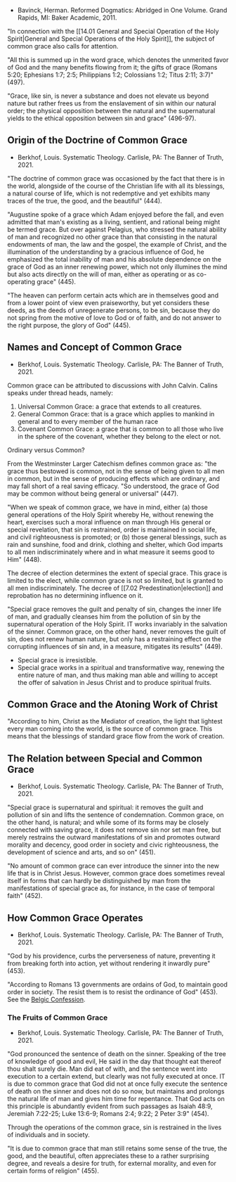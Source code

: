 - Bavinck, Herman. Reformed Dogmatics: Abridged in One Volume. Grand Rapids, MI: Baker Academic, 2011.

"In connection with the [[14.01 General and Special Operation of the Holy Spirit|General and Special Operations of the Holy Spirit]], the subject of common grace also calls for attention.

"All this is summed up in the word grace, which denotes the unmerited favor of God and the many benefits flowing from it; the gifts of grace (Romans 5:20; Ephesians 1:7; 2:5; Philippians 1:2; Colossians 1:2; Titus 2:11; 3:7)" (497).

"Grace, like sin, is never a substance and does not elevate us beyond nature but rather frees us from the enslavement of sin within our natural order; the physical opposition between the natural and the supernatural yields to the ethical opposition between sin and grace" (496-97).

## Origin of the Doctrine of Common Grace

- Berkhof, Louis. Systematic Theology. Carlisle, PA: The Banner of Truth, 2021.

"The doctrine of common grace was occasioned by the fact that there is in the world, alongside of the course of the Christian life with all its blessings, a natural course of life, which is not redemptive and yet exhibits many traces of the true, the good, and the beautiful" (444).

"Augustine spoke of a grace which Adam enjoyed before the fall, and even admitted that man's existing as a living, sentient, and rational being might be termed grace. But over against Pelagius, who stressed the natural ability of man and recognized no other grace than that consisting in the natural endowments of man, the law and the gospel, the example of Christ, and the illumination of the understanding by a gracious influence of God, he emphasized the total inability of man and his absolute dependence on the grace of God as an inner renewing power, which not only illumines the mind but also acts directly on the will of man, either as operating or as co-operating grace" (445).

"The heaven can perform certain acts which are in themselves good and from a lower point of view even praiseworthy, but yet considers these deeds, as the deeds of unregenerate persons, to be sin, because they do not spring from the motive of love to God or of faith, and do not answer to the right purpose, the glory of God" (445).

## Names and Concept of Common Grace

- Berkhof, Louis. Systematic Theology. Carlisle, PA: The Banner of Truth, 2021.

Common grace can be attributed to discussions with John Calvin. Calins speaks under thread heads, namely:

1. Universal Common Grace: a grace that extends to all creatures.
2. General Common Grace: that is a grace which applies to mankind in general and to every member of the human race
3. Covenant Common Grace: a grace that is common to all those who live in the sphere of the covenant, whether they belong to the elect or not.

Ordinary versus Common?

From the Westminster Larger Catechism defines common grace as: "the grace thus bestowed is common, not in the sense of being given to all men in common, but in the sense of producing effects which are ordinary, and may fall short of a real saving efficacy. "So understood, the grace of God may be common without being general or universal" (447).

"When we speak of common grace, we have in mind, either (a) those general operations of the Holy Spirit whereby He, without renewing the heart, exercises such a moral influence on man through His general or special revelation, that sin is restrained, order is maintained in social life, and civil righteousness is promoted; or (b) those general blessings, such as rain and sunshine, food and drink, clothing and shelter, which God imparts to all men indiscriminately where and in what measure it seems good to Him" (448).

The decree of election determines the extent of special grace. This grace is limited to the elect, while common grace is not so limited, but is granted to all men indiscriminately. The decree of [[7.02 Predestination|election]] and reprobation has no determining influence on it.

"Special grace removes the guilt and penalty of sin, changes the inner life of man, and gradually cleanses him from the pollution of sin by the supernatural operation of the Holy Spirit. IT works invariably in the salvation of the sinner. Common grace, on the other hand, never removes the guilt of sin, does not renew human nature, but only has a restraining effect on the corrupting influences of sin and, in a measure, mitigates its results" (449).

- Special grace is irresistible.
- Special grace works in a spiritual and transformative way, renewing the entire nature of man, and thus making man able and willing to accept the offer of salvation in Jesus Christ and to produce spiritual fruits.

## Common Grace and the Atoning Work of Christ

"According to him, Christ as the Mediator of creation, the light that lightest every man coming into the world, is the source of common grace. This means that the blessings of standard grace flow from the work of creation.

## The Relation between Special and Common Grace

- Berkhof, Louis. Systematic Theology. Carlisle, PA: The Banner of Truth, 2021.

"Special grace is supernatural and spiritual: it removes the guilt and pollution of sin and lifts the sentence of condemnation. Common grace, on the other hand, is natural; and while some of its forms may be closely connected with saving grace, it does not remove sin nor set man free, but merely restrains the outward manifestations of sin and promotes outward morality and decency, good order in society and civic righteousness, the development of science and arts, and so on" (451).

"No amount of common grace can ever introduce the sinner into the new life that is in Christ Jesus. However, common grace does sometimes reveal itself in forms that can hardly be distinguished by man from the manifestations of special grace as, for instance, in the case of temporal faith" (452).

## How Common Grace Operates

- Berkhof, Louis. Systematic Theology. Carlisle, PA: The Banner of Truth, 2021.

"God by his providence, curbs the perverseness of nature, preventing it from breaking forth into action, yet without rendering it inwardly pure" (453).

"According to Romans 13 governments are ordains of God, to maintain good order in society. The resist them is to resist the ordinance of God" (453). See the [Belgic Confession](https://www.crcna.org/welcome/beliefs/confessions/belgic-confession).

### The Fruits of Common Grace

- Berkhof, Louis. Systematic Theology. Carlisle, PA: The Banner of Truth, 2021.

"God pronounced the sentence of death on the sinner. Speaking of the tree of knowledge of good and evil, He said in the day that thought eat thereof thou shalt surely die. Man did eat of with, and the sentence went into execution to a certain extend, but clearly was not fully executed at once. IT is due to common grace that God did not at once fully execute the sentence of death on the sinner and does not do so now, but maintains and prolongs the natural life of man and gives him time for repentance. That God acts on this principle is abundantly evident from such passages as Isaiah 48:9, Jeremiah 7:22-25; Luke 13:6-9; Romans 2:4; 9:22; 2 Peter 3:9" (454).

Through the operations of the common grace, sin is restrained in the lives of individuals and in society.

"It is due to common grace that man still retains some sense of the true, the good, and the beautiful, often appreciates these to a rather surprising degree, and reveals a desire for truth, for external morality, and even for certain forms of religion" (455).
